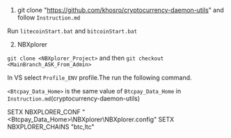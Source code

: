 ﻿1. git clone "https://github.com/khosro/cryptocurrency-daemon-utils" and follow ```Instruction.md```

Run ```litecoinStart.bat``` and ```bitcoinStart.bat```

2. NBXplorer

```git clone <NBXplorer_Project>``` and then ```git checkout <MainBranch_ASK_From_Admin> ```

In VS select ```Profile_ENV``` profile.The run the following command.

```<Btcpay_Data_Home>``` is the same value of ```Btcpay_Data_Home``` in ```Instruction.md```(cryptocurrency-daemon-utils)

SETX NBXPLORER_CONF "<Btcpay_Data_Home>\NBXplorer\NBXplorer.config"
SETX NBXPLORER_CHAINS "btc,ltc"
 
